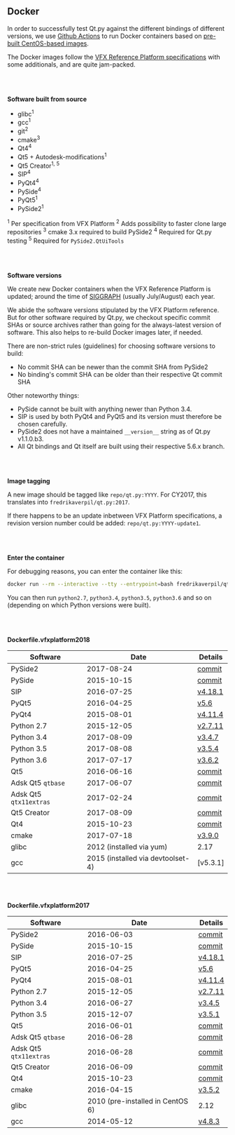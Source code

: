 ## Docker

In order to successfully test Qt.py against the different bindings of different versions, we use [Github Actions](https://docs.github.com/en/actions/automating-builds-and-tests/about-continuous-integration) to run Docker containers based on [pre-built CentOS-based images](https://hub.docker.com/r/fredrikaverpil/qt.py/tags/).

The Docker images follow the [VFX Reference Platform specifications](http://www.vfxplatform.com/) with some additionals, and are quite jam-packed.


<br>
<br>


**Software built from source**

* glibc<sup>1</sup>
* gcc<sup>1</sup>
* git<sup>2</sup>
* cmake<sup>3</sup>
* Qt4<sup>4</sup>
* Qt5 + Autodesk-modifications<sup>1</sup>
* Qt5 Creator<sup>1, 5</sup>
* SIP<sup>4</sup>
* PyQt4<sup>4</sup>
* PySide<sup>4</sup>
* PyQt5<sup>1</sup>
* PySide2<sup>1</sup>

<sup>1</sup> Per specification from VFX Platform
<sup>2</sup> Adds possibility to faster clone large repositories
<sup>3</sup> cmake 3.x required to build PySide2
<sup>4</sup> Required for Qt.py testing
<sup>5</sup> Required for `PySide2.QtUiTools`

<br>
<br>


**Software versions**

We create new Docker containers when the VFX Reference Platform is updated; around the time of [SIGGRAPH](http://www.siggraph.org) (usually July/August) each year.

We abide the software versions stipulated by the VFX Platform reference. But for other software required by Qt.py, we checkout specific commit SHAs or source archives rather than going for the always-latest version of software. This also helps to re-build Docker images later, if needed.

There are non-strict rules (guidelines) for choosing software versions to build:

- No commit SHA can be newer than the commit SHA from PySide2
- No binding's commit SHA can be older than their respective Qt commit SHA

Other noteworthy things:

- PySide cannot be built with anything newer than Python 3.4.
- SIP is used by both PyQt4 and PyQt5 and its version must therefore be chosen carefully.
- PySide2 does not have a maintained `__version__` string as of Qt.py v1.1.0.b3.
- All Qt bindings and Qt itself are built using their respective 5.6.x branch.

<br>
<br>

**Image tagging**

A new image should be tagged like `repo/qt.py:YYYY`. For CY2017, this translates into `fredrikaverpil/qt.py:2017`.

If there happens to be an update inbetween VFX Platform specifications, a revision version number could be added: `repo/qt.py:YYYY-update1`.

<br>
<br>


**Enter the container**

For debugging reasons, you can enter the container like this:

```bash
docker run --rm --interactive --tty --entrypoint=bash fredrikaverpil/qt.py:2017
```

You can then run `python2.7`, `python3.4`, `python3.5`, `python3.6` and so on (depending on which Python versions were built).

<br>
<br>


**Dockerfile.vfxplatform2018**

| Software | Date | Details |
| -------- | ---- | --------------- |
| PySide2 | 2017-08-24 | [commit](http://code.qt.io/cgit/pyside/pyside-setup.git/commit/?h=5.6&id=117e0ff91275b4bc06dd5383f19e7028c5ef6ff8) |
| PySide | 2015-10-15 | [commit](https://github.com/pyside/pyside-setup/commit/7860bda363438e96fa9e810def0858635a9766cc) |
| SIP | 2016-07-25 | [v4.18.1](https://sourceforge.net/projects/pyqt/files/sip/) |
| PyQt5 | 2016-04-25 | [v5.6](https://sourceforge.net/projects/pyqt/files/PyQt5/) |
| PyQt4 | 2015-08-01 | [v4.11.4](https://sourceforge.net/projects/pyqt/files/PyQt4/) |
| Python 2.7 | 2015-12-05 | [v2.7.11](https://www.python.org/downloads/source/) |
| Python 3.4 | 2017-08-09 | [v3.4.7](https://www.python.org/downloads/source/) |
| Python 3.5 | 2017-08-08 | [v3.5.4](https://www.python.org/downloads/source/) |
| Python 3.6 | 2017-07-17 | [v3.6.2](https://www.python.org/downloads/source/) |
| Qt5 | 2016-06-16 | [commit](http://code.qt.io/cgit/qt/qt5.git/commit/?h=5.6&id=4566f0ac50e5ea143943c1251028fb01c70289ce) |
| Adsk Qt5 `qtbase` | 2017-06-07 | [commit](https://github.com/autodesk-forks/qtbase/commit/c4e51d0162f7619c83e25e623ecd3bc549932040) |
| Adsk Qt5 `qtx11extras` | 2017-02-24 | [commit](https://github.com/autodesk-forks/qtx11extras/commit/c6c59d5d902db8be3661cab929be85a38fda0faa) |
| Qt5 Creator | 2017-08-09 | [commit](http://code.qt.io/cgit/qt-creator/qt-creator.git/commit/?h=4.3&id=a094841bdda5461ebeaeab4620dde8222fa8312d) |
| Qt4 | 2015-10-23 | [commit](http://code.qt.io/cgit/qt/qt.git/commit/?id=0a2f2382541424726168804be2c90b91381608c6) |
| cmake | 2017-07-18 | [v3.9.0](https://cmake.org/files/) |
| glibc | 2012 (installed via yum) | 2.17 |
| gcc | 2015 (installed via devtoolset-4) | [v5.3.1] |

<br>
<br>


**Dockerfile.vfxplatform2017**

| Software | Date | Details |
| -------- | ---- | --------------- |
| PySide2 | 2016-06-03 | [commit](https://codereview.qt-project.org/gitweb?p=pyside/pyside-setup.git;a=commit;h=8913156381b7dc51f903b9e459c143fb25097cab) |
| PySide | 2015-10-15 | [commit](https://github.com/pyside/pyside-setup/commit/7860bda363438e96fa9e810def0858635a9766cc) |
| SIP | 2016-07-25 | [v4.18.1](https://sourceforge.net/projects/pyqt/files/sip/) |
| PyQt5 | 2016-04-25 | [v5.6](https://sourceforge.net/projects/pyqt/files/PyQt5/) |
| PyQt4 | 2015-08-01 | [v4.11.4](https://sourceforge.net/projects/pyqt/files/PyQt4/) |
| Python 2.7 | 2015-12-05 | [v2.7.11](https://www.python.org/downloads/source/) |
| Python 3.4 | 2016-06-27 | [v3.4.5](https://www.python.org/downloads/source/) |
| Python 3.5 | 2015-12-07 | [v3.5.1](https://www.python.org/downloads/source/) |
| Qt5 | 2016-06-01 | [commit](http://code.qt.io/cgit/qt/qt5.git/commit/?h=v5.6.1&id=adf7bcc0b1785c451b06f13c049e5b946b393705) |
| Adsk Qt5 `qtbase` | 2016-06-28 | [commit](https://github.com/autodesk-forks/qtbase/commit/72e3fbb0d27e5d91b1676312ab6a7f6a979ed4e7) |
| Adsk Qt5 `qtx11extras` | 2016-06-28 | [commit](https://github.com/autodesk-forks/qtx11extras/commit/d86b59059f0340f3707dad008a8f632b070de4e6) |
| Qt5 Creator | 2016-06-09 | [commit](http://code.qt.io/cgit/qt-creator/qt-creator.git/commit/?h=v4.0.2&id=47b4f2c73834dd971a5ce418368b5d991d08a666) |
| Qt4 | 2015-10-23 | [commit](http://code.qt.io/cgit/qt/qt.git/commit/?id=0a2f2382541424726168804be2c90b91381608c6) |
| cmake | 2016-04-15 | [v3.5.2](https://cmake.org/files/) |
| glibc | 2010 (pre-installed in CentOS 6) | 2.12 |
| gcc | 2014-05-12 | [v4.8.3](ftp://ftp.gnu.org/pub/gnu/gcc/) |

